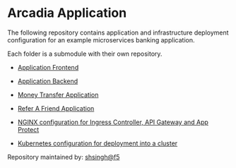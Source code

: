 # Arcadia Application

The following repository contains application and infrastructure deployment configuration for an example microservices banking application.

Each folder is a submodule with their own repository.

- [Application Frontend](https://github.com/apcj-f5/arcadia-frontend/)
- [Application Backend](https://github.com/apcj-f5/arcadia-backend/)
- [Money Transfer Application](https://github.com/apcj-f5/arcadia-app2/)
- [Refer A Friend Application](https://github.com/apcj-f5/arcadia-app2/)


- [NGINX configuration for Ingress Controller, API Gateway and App Protect](https://github.com/apcj-f5/arcadia-nginx/)
- [Kubernetes configuration for deployment into a cluster](https://github.com/apcj-f5/arcadia-kubernetes/)


Repository maintained by: [shsingh@f5](https://github.com/shsingh)